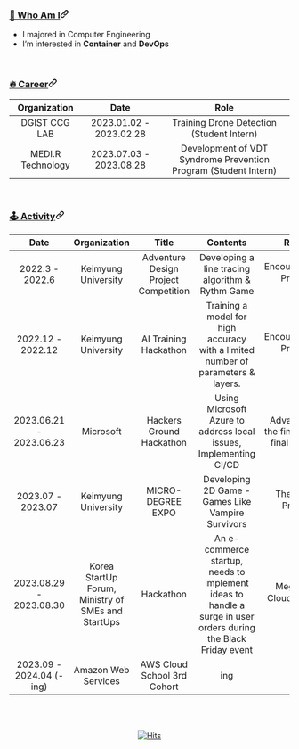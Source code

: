 <article class="markdown-body entry-content container-lg f5" itemprop="text"><h3 id="user-content--who-am-i" dir="auto"><a class="heading-link" href="#-who-am-i">🙌 Who Am I<svg class="octicon octicon-link" viewBox="0 0 16 16" version="1.1" width="16" height="16" aria-hidden="true"><path d="m7.775 3.275 1.25-1.25a3.5 3.5 0 1 1 4.95 4.95l-2.5 2.5a3.5 3.5 0 0 1-4.95 0 .751.751 0 0 1 .018-1.042.751.751 0 0 1 1.042-.018 1.998 1.998 0 0 0 2.83 0l2.5-2.5a2.002 2.002 0 0 0-2.83-2.83l-1.25 1.25a.751.751 0 0 1-1.042-.018.751.751 0 0 1-.018-1.042Zm-4.69 9.64a1.998 1.998 0 0 0 2.83 0l1.25-1.25a.751.751 0 0 1 1.042.018.751.751 0 0 1 .018 1.042l-1.25 1.25a3.5 3.5 0 1 1-4.95-4.95l2.5-2.5a3.5 3.5 0 0 1 4.95 0 .751.751 0 0 1-.018 1.042.751.751 0 0 1-1.042.018 1.998 1.998 0 0 0-2.83 0l-2.5 2.5a1.998 1.998 0 0 0 0 2.83Z"></path></svg></a></h3>
<ul dir="auto">
<li>I majored in Computer Engineering </li>
<li>I’m interested in <strong>Container</strong> and <strong>DevOps</strong></li>
</ul>
<br>
<h3 id="user-content-career" dir="auto"><a class="heading-link" href="#career">🔥&nbsp;Career<svg class="octicon octicon-link" viewBox="0 0 16 16" version="1.1" width="16" height="16" aria-hidden="true"><path d="m7.775 3.275 1.25-1.25a3.5 3.5 0 1 1 4.95 4.95l-2.5 2.5a3.5 3.5 0 0 1-4.95 0 .751.751 0 0 1 .018-1.042.751.751 0 0 1 1.042-.018 1.998 1.998 0 0 0 2.83 0l2.5-2.5a2.002 2.002 0 0 0-2.83-2.83l-1.25 1.25a.751.751 0 0 1-1.042-.018.751.751 0 0 1-.018-1.042Zm-4.69 9.64a1.998 1.998 0 0 0 2.83 0l1.25-1.25a.751.751 0 0 1 1.042.018.751.751 0 0 1 .018 1.042l-1.25 1.25a3.5 3.5 0 1 1-4.95-4.95l2.5-2.5a3.5 3.5 0 0 1 4.95 0 .751.751 0 0 1-.018 1.042.751.751 0 0 1-1.042.018 1.998 1.998 0 0 0-2.83 0l-2.5 2.5a1.998 1.998 0 0 0 0 2.83Z"></path></svg></a></h3>
<table>
<thead>
<tr>
<th align="center">Organization</th>
<th align="center">Date</th>
<th align="center">Role</th>
</tr>
</thead>
<tbody>
<tr>
<td align="center">DGIST CCG LAB</td>
<td align="center">2023.01.02 - 2023.02.28</td>
<td align="center">Training Drone Detection (Student Intern)</td>
</tr>
<tr>
<td align="center">MEDI.R Technology</td>
<td align="center">2023.07.03 - 2023.08.28</td>
<td align="center">Development of VDT Syndrome Prevention Program (Student Intern) </td>
</tr>
</tbody>
</table>
<br>
<h3 id="user-content-️activity" dir="auto"><a class="heading-link" href="#️activity">🕹️&nbsp;Activity<svg class="octicon octicon-link" viewBox="0 0 16 16" version="1.1" width="16" height="16" aria-hidden="true"><path d="m7.775 3.275 1.25-1.25a3.5 3.5 0 1 1 4.95 4.95l-2.5 2.5a3.5 3.5 0 0 1-4.95 0 .751.751 0 0 1 .018-1.042.751.751 0 0 1 1.042-.018 1.998 1.998 0 0 0 2.83 0l2.5-2.5a2.002 2.002 0 0 0-2.83-2.83l-1.25 1.25a.751.751 0 0 1-1.042-.018.751.751 0 0 1-.018-1.042Zm-4.69 9.64a1.998 1.998 0 0 0 2.83 0l1.25-1.25a.751.751 0 0 1 1.042.018.751.751 0 0 1 .018 1.042l-1.25 1.25a3.5 3.5 0 1 1-4.95-4.95l2.5-2.5a3.5 3.5 0 0 1 4.95 0 .751.751 0 0 1-.018 1.042.751.751 0 0 1-1.042.018 1.998 1.998 0 0 0-2.83 0l-2.5 2.5a1.998 1.998 0 0 0 0 2.83Z"></path></svg></a></h3>
<table>
<thead>
<tr>
<th align="center">Date</th>
<th align="center">Organization</th>
<th align="center">Title</th>
<th align="center">Contents</th>
<th align="center">Result</th>
</tr>
</thead>
<tbody>
<tr>
<td align="center">2022.3 - 2022.6</td>
<td align="center">Keimyung University</td>
<td align="center">Adventure Design Project Competition</td>
<td align="center"> Developing a line tracing algorithm & Rythm Game </td>
<td align="center">Encouragement Prize 🏆</td>
</tr>
<tr>
<td align="center">2022.12 - 2022.12</td>
<td align="center">Keimyung University</td>
<td align="center">AI Training Hackathon</td>
<td align="center"> Training a model for high accuracy with a limited number of parameters & layers. </td>
<td align="center">Encouragement Prize 🏆</td>
</tr>
<tr>
<td align="center">2023.06.21 - 2023.06.23</td>
<td align="center">Microsoft</td>
<td align="center">Hackers Ground Hackathon</td>
<td align="center">Using Microsoft Azure to address local issues, Implementing CI/CD
</td>
<td align="center">Advancing to the finals as the final 8 teams</td>
</tr>
<tr>
<td align="center">2023.07 - 2023.07</td>
<td align="center">Keimyung University</td>
<td align="center">MICRO-DEGREE EXPO</td>
<td align="center">Developing 2D Game - Games Like Vampire Survivors</td>
<td align="center">The Grand Prize🏆️</td>
</tr>
<tr>
<td align="center">2023.08.29 - 2023.08.30</td>
<td align="center">Korea StartUp Forum, Ministry of SMEs and StartUps </td>
<td align="center">Hackathon</td>
<td align="center">An e-commerce startup, needs to implement ideas to handle a surge in user orders during the Black Friday event </td>
<td align="center">Megazone Cloud Prize 🏆️</td>
</tr>
<tr>
<td align="center">2023.09 - 2024.04 (-ing)</td>
<td align="center">Amazon Web Services </td>
<td align="center">AWS Cloud School 3rd Cohort</td>
<td align="center">ing</td>
<td align="center">ing</td>
</tr>

</tbody>
</table>

<br><br>

<p align="center">
<a href="https://hits.seeyoufarm.com">
<img src="https://hits.seeyoufarm.com/api/count/incr/badge.svg?url=https%3A%2F%2Fgithub.com%2Fdhkim1206%2Fhit-counter&count_bg=%23555555&title_bg=%23C291F9&icon=&icon_color=%23E7E7E7&title=hits&edge_flat=false" alt="Hits">
</a>
</p>
